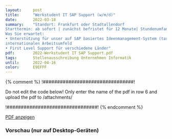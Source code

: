 ```yaml
---
layout:     post
title:      "Werkstudent IT SAP Support (w/m/d)"
date:       2022-03-18
summary:    "Standort: Frankfurt oder Stadtallendorf
Starttermin: ab sofort | zunächst befristet für 12 Monate| Stundenumfang: ca. 20 Stunden pro Woche
Was Sie erwartet:
• Unterstützung für unser auf SAP basiertes Ideenmanagement-System (target idea Management) in einem
internationalen Arbeitsumfeld
• First Level Support für verschiedene Länder"
pdf:        2022-Werkstudent IT SAP Support.pdf
tags:       Stellenausschreibung Unternehmen Informatik
until:		2022-04-16
color:      E9EFFF
---
```


{% comment %}
!################################!

Do not edit the code below! Only enter the name of the pdf in row 6 and upload the pdf to /attachments/

!################################!
{% endcomment %}

<a class="btn btn-primary" href="{{ site.url }}/attachments/{{page.pdf}}">PDF anzeigen</a>

<h3>Vorschau (nur auf Desktop-Geräten)</h3>
<div class="d-none d-sm-block">
    <object data="{{ site.url }}/attachments/{{page.pdf}}" width="100%" height="1010" type='application/pdf'>
    </object>
</div>
